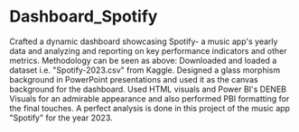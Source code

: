 # Dashboard_Spotify
Crafted a dynamic dashboard showcasing Spotify- a music app's yearly data and analyzing and reporting on key performance indicators and other metrics. 
Methodology can be seen as above:
Downloaded and loaded a dataset i.e. "Spotify-2023.csv" from Kaggle. Designed a glass morphism background in PowerPoint presentations and used it as the canvas background for the dashboard. Used HTML visuals and Power BI's DENEB Visuals for an admirable appearance and also performed PBI formatting for the final touches. 
A perfect analysis is done in this project of the music app "Spotify" for the year 2023.
